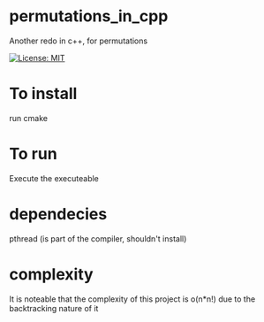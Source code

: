 # permutations_in_cpp
Another redo in c++, for permutations

[![License: MIT](https://img.shields.io/badge/License-MIT-yellow.svg)](https://opensource.org/licenses/MIT)

# To install
run cmake
# To run
Execute the executeable

# dependecies
pthread (is part of the compiler, shouldn't install)

# complexity
It is noteable that the complexity of this project is o(n*n!) due to the backtracking nature of it
